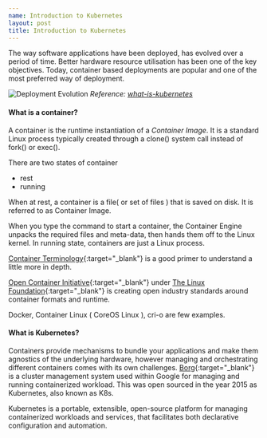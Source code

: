 ```yaml
---
name: Introduction to Kubernetes
layout: post
title: Introduction to Kubernetes
---
```


The way software applications have been deployed, has evolved over a period of time. Better hardware resource utilisation
has been one of the key objectives. Today, container based deployments are popular and one of the most preferred way of
deployment.

![Deployment Evolution](https://d33wubrfki0l68.cloudfront.net/26a177ede4d7b032362289c6fccd448fc4a91174/eb693/images/docs/container_evolution.svg)
*Reference: [what-is-kubernetes](https://kubernetes.io/docs/concepts/overview/what-is-kubernetes/)*

#### **What is a container?**

A container is the runtime instantiation of a _Container Image_. It is a standard Linux process typically
created through a clone() system call instead of fork() or exec().

There are two states of container
* rest
* running

When at rest, a container is a file( or set of files ) that is saved on disk. It is referred to as Container Image.

When you type the command to start a container, the Container Engine unpacks the required files and meta-data, then
hands them off to the Linux kernel. In running state, containers are just a Linux process.

 [Container Terminology](https://developers.redhat.com/blog/2018/02/22/container-terminology-practical-introduction/){:target="_blank"} is
 a good primer to understand a little more in depth.

 [Open Container Initiative](https://opencontainers.org/){:target="_blank"} under [The Linux Foundation](https://www.linuxfoundation.org/){:target="_blank"}
 is creating open industry standards around container formats and runtime.

Docker, Container Linux ( CoreOS Linux ), cri-o are few examples.

#### **What is Kubernetes?**

Containers provide mechanisms to bundle your applications and make them agnostics of the underlying hardware, however
managing and orchestrating different containers comes with its own challenges. [Borg](https://research.google/pubs/pub43438/){:target="_blank"}
is a cluster management system used within Google for managing and running containerized workload. This was open sourced
in the year 2015 as Kubernetes, also known as K8s.

Kubernetes is a portable, extensible, open-source platform for managing containerized workloads and services, that facilitates both declarative configuration and automation.
